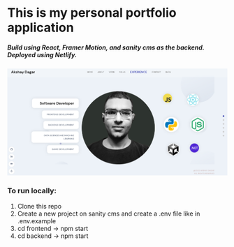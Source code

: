 # This is my personal portfolio application
##### Build using React, Framer Motion, and sanity cms as the backend. Deployed using Netlify.

<img src="frontend/public/shot.png" />

### To run locally:
1. Clone this repo
2. Create a new project on sanity cms and create a .env file like in .env.example
3. cd frontend -> npm start
4. cd backend -> npm start